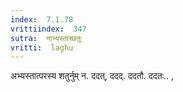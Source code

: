 ```yaml
---
index:  7.1.78
vrittiindex:  347
sutra:  नाभ्यस्ताच्छतुः
vritti:  laghu 
---
```


अभ्यस्तात्परस्य शतुर्नुम् न. ददत्, ददद्. ददतौ. ददतः.. ,


